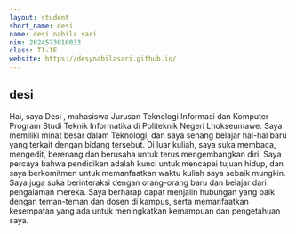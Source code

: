 ```yaml
---
layout: student
short_name: desi
name: desi nabila sari
nim: 2024573010033
class: TI-1E
website: https://desynabilasari.github.io/
---
```

## desi
Hai, saya Desi , mahasiswa Jurusan Teknologi Informasi dan Komputer Program Studi Teknik Informatika di Politeknik Negeri Lhokseumawe. Saya memiliki minat besar dalam Teknologi, dan saya senang belajar hal-hal baru yang terkait dengan bidang tersebut. Di luar kuliah, saya suka membaca, mengedit, berenang dan berusaha untuk terus mengembangkan diri.
Saya percaya bahwa pendidikan adalah kunci untuk mencapai tujuan hidup, dan saya berkomitmen untuk memanfaatkan waktu kuliah saya sebaik mungkin. Saya juga suka berinteraksi dengan orang-orang baru dan belajar dari pengalaman mereka.
Saya berharap dapat menjalin hubungan yang baik dengan teman-teman dan dosen di kampus, serta memanfaatkan kesempatan yang ada untuk meningkatkan kemampuan dan pengetahuan saya.
